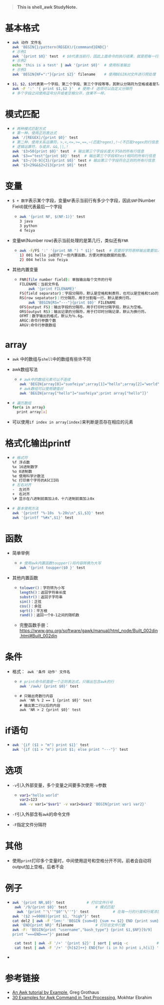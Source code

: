 > **This is shell_awk StudyNote.**

# 基本格式

* ```bash
  awk 动作 文件名
  awk 'BEGIN{}/pattern(REGEX)/{commmand}END{}'
  # 示例1
  awk '{print $0}' test  # $0代表当前行，因此上面命令的执行结果，就是把每一行原样打印出来
  # 示例2
  echo 'this is a test' | awk '{print $0}'  # 使用标准输出
  # 示例3
  awk 'BEGIN{NF=":"}{print $2}' filename	# 使用BEGIN对文件进行预处理
  ```
  
* ```bash
  $1、$2、$3代表第一个字段、第二个字段、第三个字段等等，其默认分隔符为空格或者是TAB
  awk -F ':' '{ print $1,$2 }'  # 使用-F 选项可以自定义分隔符
  # 多个字段之间使用逗号分开或者空格分开，效果不一样。
  ```
# 模式匹配

* ```bash
  # 两种模式匹配方式
  # 第一种，使用正则表达式
  awk '/[REGEX]/{print $0}' test
  # 第二种，使用关系运算符，>,<,<=,>=,==,~(匹配regex),!~(不匹配regex的行信息)
  # 逻辑运算符，与或非，&&,||,!
  awk '$3>50{print $0}' test  # 输出第三个字段长度大于50的所有行信息
  awk '$3=="test"{print $0}' test  # 输出第三个字段和test相同的所有行信息
  awk '$3~/[0-9]{3}/{print $0}' test # 输出第三个字段符合正则的所有行信息
  awk '$3<29&&$2>213{print $0}' test 
  ```

#  变量

* `$ + 数字`表示某个字段，变量`NF`表示当前行有多少个字段，因此`$NF`(Number Field)就代表最后一个字段

  * ```bash
    awk '{print NF, $(NF-1)}' test
    3 java
    3 python
    4 feiya
    ```

* 变量`NR`(Number row)表示当前处理的是第几行，类似还有`FNR`

  * ```bash
    awk -F/FS ':' '{print NR ") " $1}' test  # 若要将字符原样输出需要加入双引号
    1) 001 hello ja提供了一些内置函数，方便对原始数据的处理。
    2) 004 hello suo feiya
    ```

* 其他内置变量

  * ```bash
    FNR(file number field): 单独输出每个文件的行号
    FILENAME：当前文件名
    	awk '{print FILENAME}'
    FS(field separator)：字段分隔符，默认是空格和制表符，也可以是空格和tab的混合。
    RS(row sepatator)：行分隔符，用于分割每一行，默认是换行符。
    	awk 'BEGIN{RS="---"}{print $0}' FILENAME
    OFS(output FS)：输出字段的分隔符，用于打印时分隔字段，默认为空格。
    ORS(output RS)：输出记录的分隔符，用于打印时分隔记录，默认为换行符。
    OFMT：数字输出的格式，默认为％.6g。
    ARGC:命令行参数个数
    ARGV:命令行参数数组
    ```
    
# array

* `awk` 中的数组与`shell`中的数组有些许不同

* awk数组写法

  * ```bash
    # awk中的数组元素可以不连续
    awk 'BEGIN{array[0]="suofeiya";array[1]="hello";array[2]="world";print array[0]}'
    # awk数组可以使用键值对
    awk 'BEGIN{array["hello"]="suofeiya";print array["hello"]}'
    ```

* ```bash
  # 遍历数组
  for(a in array)
  	print array[a]
  ```

* 可以使用`if index in array[index]`来判断是否存在相应的元素

#  格式化输出printf

* ```bash
  # 格式符
  %f 浮点数
  %x 16进制数字
  %o 8进制数
  %e 使用科学计数法
  %c 打印单个字符的ASCII码
  # 左右对齐
  -  左对齐
  +  右对齐
  \# 显示在八进制前面加上0，十六进制前面加上0x 
  ```

* ```bash
  # 基本使用方法
  awk '{printf "%-10s  %-20s\n",$1,$3}' test
  awk '{printf "%#x",$1}' test
  ```

# 函数

* 简单举例

  * ```bash
    # 使用awk内置函数toupper()将内容转换为大写
    awk '{print toupper($0 }' test
    ```

* 其他内置函数

  * ```bash
    tolower()：字符转为小写
    length()：返回字符串长度
    substr()：返回子字符串
    sin()：正弦
    cos()：余弦
    sqrt()：平方根
    rand()：返回一个0-1之间的随机数
    ```

  * 完整函数手册：<https://www.gnu.org/software/gawk/manual/html_node/Built_002din.html#Built_002din>

# 条件

* 格式：` awk '条件 动作' 文件名`

  * ```bash
    # print命令前面是一个正则表达式，只输出包含awk的行
    awk '/awk/ {print $0}' test
    ```

  * ```shell
    # 只输出奇数行内容
    awk 'NR % 2 == 1 {print $0}' test
    # 输出第二行以后的内容
    awk 'NR > 2 {print $0}' test
    ```


# if语句

* ```bash
  awk '{if ($1 > "m") print $1}' test
  awk '{if ($1 > "m") print $1; else print "---"}' test
  ```

# 选项

* `-v`引入外部变量，多个变量之间要多次使用`-v`参数

  * ```bash
    var1="hello world"
    var2=123
    awk -v var1="$var1" -v var2=$var2 'BEGIN{print var1 var2}'
    ```

* `-f`引入外部含有`awk`的命令文件

* `-F`指定文件分隔符

# 其他

* 使用`print`打印多个变量时，中间使用逗号和空格分开不同，前者会自动将output加上空格，后者不会

# 例子

* ```bash
  awk '{print NR,$0}' test			# 打印文件行号
   awk '/9/{print $0}' test 			# 模式匹配
	awk '{print "'\''"$0"'\''"}' test			# 在每一行的行首和行尾添加单引号
  awk '($2 >=9000){print $1, "high"}' test
  cat del2 | awk -F 'len:' 'BEGIN {sum=0} {sum += $2} END {print sum}' 
  awk 'END{print NR}' filename			# 打印总文件行数
  awk -F: 'BEGIN{print "username","bash_type"} {print $1,$NF}[9/9]
  print "===END==="}' passwd
  
   cat test | awk -F '/+' '{print $2}' | sort | uniq -c   			# 统计重复内容出现的次数
   cat test | awk -F '/+' '{h[$2]++} END{for (i in h) print i,h[i]} ' 	# 方法二
  
  ```
  
* 

# 参考链接

- [An Awk tutorial by Example](https://gregable.com/2010/09/why-you-should-know-just-little-awk.html), Greg Grothaus
- [30 Examples for Awk Command in Text Processing](https://likegeeks.com/awk-command/), Mokhtar Ebrahim